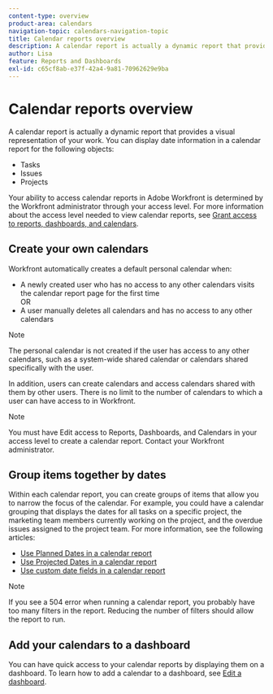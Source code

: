 ```yaml
---
content-type: overview
product-area: calendars
navigation-topic: calendars-navigation-topic
title: Calendar reports overview
description: A calendar report is actually a dynamic report that provides a visual representation of your work. You can display date information in a calendar report for the following objects - EDIT ME.
author: Lisa
feature: Reports and Dashboards
exl-id: c65cf8ab-e37f-42a4-9a81-70962629e9ba
---
```

# Calendar reports overview

A calendar report is actually a dynamic report that provides a visual representation of your work.&nbsp;You can display date information in a calendar report for the following objects:

* Tasks
* Issues
* Projects

Your ability to access calendar reports in Adobe Workfront is determined by the Workfront administrator through your access level. For more information about the access level needed to view calendar reports, see [Grant access to reports, dashboards, and calendars](../../../administration-and-setup/add-users/configure-and-grant-access/grant-access-reports-dashboards-calendars.md).

## Create your own calendars

Workfront automatically creates a default personal calendar when:

* A newly created user who has no access to any other calendars visits the calendar report page for the first time  
  OR
* A user manually deletes all calendars and has no access to any other calendars

>[!NOTE]
>
>The personal calendar is not created if the user has access to any other calendars, such as a system-wide shared calendar or calendars shared specifically with the user.

In addition, users can create calendars and access calendars shared with them by other users. There is no limit to the number of calendars to which a user can have access to in Workfront.

>[!NOTE]
>
>You must have Edit access to Reports, Dashboards, and Calendars in your access level to create a calendar report. Contact your Workfront administrator.

## Group items together by dates

Within each calendar report, you can create groups of items that allow you to narrow the focus of the calendar. For example, you could have a calendar grouping that displays the dates for all tasks on a specific project, the marketing team members currently working on the project, and the overdue issues assigned to the project team. For more information, see the following articles:

* [Use Planned Dates in a calendar report](../../../reports-and-dashboards/reports/calendars/use-planned-dates.md) 
* [Use Projected Dates in a calendar report](../../../reports-and-dashboards/reports/calendars/use-projected-dates.md) 
* [Use custom date fields in a calendar report](../../../reports-and-dashboards/reports/calendars/use-custom-dates.md)

>[!NOTE]
>
>If you see a 504 error when running a calendar report, you probably have too many filters in the report. Reducing the number of filters should allow the report to run.

## Add your calendars to a dashboard

You can have quick access to your calendar reports by displaying them on a dashboard. To learn how to add a calendar to a dashboard, see [Edit a dashboard](../../../reports-and-dashboards/dashboards/creating-and-managing-dashboards/edit-dashboard.md).
